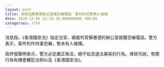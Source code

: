 ```yaml
---
layout: post
title: 消息指蘇惠德辦公室接恐嚇電話　警列刑恐暫無人被捕
date: 2020-12-05 22:14:16.000000000 +08:00
categories: rthk
---
```


消息指，《香港國安法》指定法官、總裁判官蘇惠德的辦公室接獲恐嚇電話。警方表示，案件列作刑事恐嚇，暫未有人被捕。

政府發聲明表示，警方必定嚴正執法，絕不姑息違法暴戾的行為。律政司說，有關行為有機會觸犯法例以及《香港國安法》。
